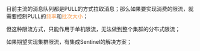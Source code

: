 


目前主流的消息队列都是PULL的方式拉取消息；那么如果要实现消费的限流，就需要控制PULL的<font color="#f79646">频率</font>和<font color="#f79646">批次大小</font>；

但这种限流方式，只能作用于单机限流，无法做到整个集群的分布式限流；

如果期望实现集群限流，有集成Sentinel的解决方案；
